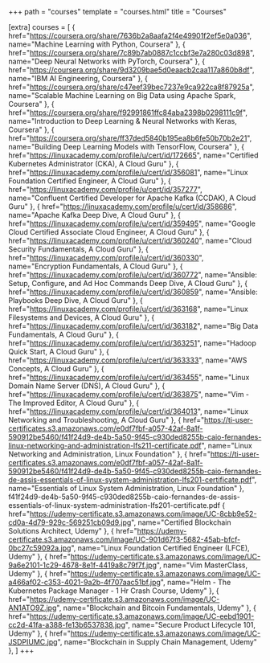 +++
path = "courses"
template = "courses.html"
title = "Courses"

[extra]
courses = [
    { href="https://coursera.org/share/7636b2a8aafa2f4e49901f2ef5e0a036", name="Machine Learning with Python, Coursera" },
    { href="https://coursera.org/share/7c89b7ab0887c1ccbf3e7a280c03d898", name="Deep Neural Networks with PyTorch, Coursera" },
    { href="https://coursera.org/share/9d3209bae5d0eaacb2caa117a860b8df", name="IBM AI Engineering, Coursera" },
    { href="https://coursera.org/share/c47eef39bec7237e9ca922ca8f87925a", name="Scalable Machine Learning on Big Data using Apache Spark, Coursera" },
    { href="https://coursera.org/share/f92991861ffc84aba2398b0298111c9f", name="Introduction to Deep Learning & Neural Networks with Keras, Coursera" },
    { href="https://coursera.org/share/ff37ded5840b195ea8b6fe50b70b2e21", name="Building Deep Learning Models with TensorFlow, Coursera" },
    { href="https://linuxacademy.com/profile/u/cert/id/172665", name="Certified Kubernetes Administrator (CKA), A Cloud Guru" },
    { href="https://linuxacademy.com/profile/u/cert/id/356081", name="Linux Foundation Certified Engineer, A Cloud Guru" },
    { href="https://linuxacademy.com/profile/u/cert/id/357277", name="Confluent Certified Developer for Apache Kafka (CCDAK), A Cloud Guru" },
    { href="https://linuxacademy.com/profile/u/cert/id/358686", name="Apache Kafka Deep Dive, A Cloud Guru" },
    { href="https://linuxacademy.com/profile/u/cert/id/359495", name="Google Cloud Certified Associate Cloud Engineer, A Cloud Guru" },
    { href="https://linuxacademy.com/profile/u/cert/id/360240", name="Cloud Security Fundamentals, A Cloud Guru" },
    { href="https://linuxacademy.com/profile/u/cert/id/360330", name="Encryption Fundamentals, A Cloud Guru" },
    { href="https://linuxacademy.com/profile/u/cert/id/360772", name="Ansible: Setup, Configure, and Ad Hoc Commands Deep Dive, A Cloud Guru" },
    { href="https://linuxacademy.com/profile/u/cert/id/360859", name="Ansible: Playbooks Deep Dive, A Cloud Guru" },
    { href="https://linuxacademy.com/profile/u/cert/id/363168", name="Linux Filesystems and Devices, A Cloud Guru" },
    { href="https://linuxacademy.com/profile/u/cert/id/363182", name="Big Data Fundamentals, A Cloud Guru" },
    { href="https://linuxacademy.com/profile/u/cert/id/363251", name="Hadoop Quick Start, A Cloud Guru" },
    { href="https://linuxacademy.com/profile/u/cert/id/363333", name="AWS Concepts, A Cloud Guru" },
    { href="https://linuxacademy.com/profile/u/cert/id/363455", name="Linux Domain Name Server (DNS), A Cloud Guru" },
    { href="https://linuxacademy.com/profile/u/cert/id/363875", name="Vim - The Improved Editor, A Cloud Guru" },
    { href="https://linuxacademy.com/profile/u/cert/id/364013", name="Linux Networking and Troubleshooting, A Cloud Guru" },
    { href="https://ti-user-certificates.s3.amazonaws.com/e0df7fbf-a057-42af-8a1f-590912be5460/f41f24d9-de4b-5a50-9f45-c930ded8255b-caio-fernandes-linux-networking-and-administration-lfs211-certificate.pdf", name="Linux Networking and Administration, Linux Foundation" },
    { href="https://ti-user-certificates.s3.amazonaws.com/e0df7fbf-a057-42af-8a1f-590912be5460/f41f24d9-de4b-5a50-9f45-c930ded8255b-caio-fernandes-de-assis-essentials-of-linux-system-administration-lfs201-certificate.pdf", name="Essentials of Linux System Administration, Linux Foundation" },
f41f24d9-de4b-5a50-9f45-c930ded8255b-caio-fernandes-de-assis-essentials-of-linux-system-administration-lfs201-certificate.pdf
    { href="https://udemy-certificate.s3.amazonaws.com/image/UC-8cbb9e52-cd0a-4d79-929c-569251cb09d9.jpg", name="Certified Blockchain Solutions Architect, Udemy" },
    { href="https://udemy-certificate.s3.amazonaws.com/image/UC-901d67f3-5682-45ab-bfcf-0bc27c59092a.jpg", name="Linux Foundation Certified Engineer (LFCE), Udemy" },
    { href="https://udemy-certificate.s3.amazonaws.com/image/UC-9a6e2101-1c29-4678-8e1f-4419a8c79f7f.jpg", name="Vim MasterClass, Udemy" },
    { href="https://udemy-certificate.s3.amazonaws.com/image/UC-a466af02-c353-4021-9a2b-4f707aac51bf.jpg", name="Helm - The Kubernetes Package Manager - 1 Hr Crash Course, Udemy" },
    { href="https://udemy-certificate.s3.amazonaws.com/image/UC-AN1ATO9Z.jpg", name="Blockchain and Bitcoin Fundamentals, Udemy" },
    { href="https://udemy-certificate.s3.amazonaws.com/image/UC-eebd1901-cc2d-41fa-a388-fe13b6537838.jpg", name="Secure Product Lifecycle 101, Udemy" },
    { href="https://udemy-certificate.s3.amazonaws.com/image/UC-JSDPIUMC.jpg", name="Blockchain in Supply Chain Management, Udemy" },
]
+++
